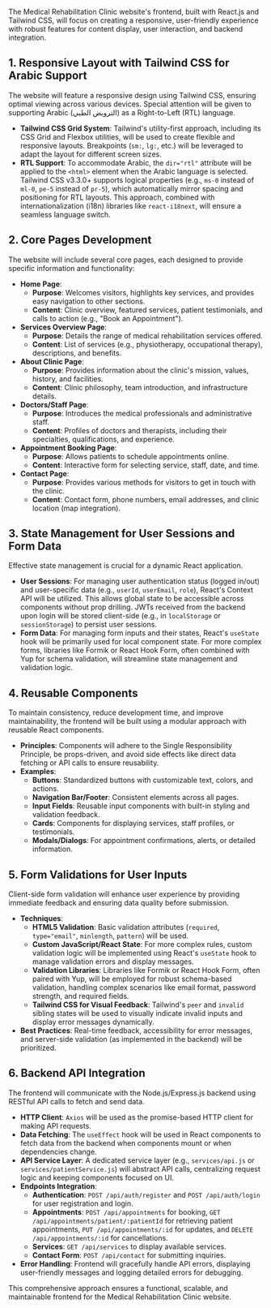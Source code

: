 The Medical Rehabilitation Clinic website's frontend, built with React.js and Tailwind CSS, will focus on creating a responsive, user-friendly experience with robust features for content display, user interaction, and backend integration.

## 1. Responsive Layout with Tailwind CSS for Arabic Support

The website will feature a responsive design using Tailwind CSS, ensuring optimal viewing across various devices. Special attention will be given to supporting Arabic (الترويض الطبي) as a Right-to-Left (RTL) language.

*   **Tailwind CSS Grid System**: Tailwind's utility-first approach, including its CSS Grid and Flexbox utilities, will be used to create flexible and responsive layouts. Breakpoints (`sm:`, `lg:`, etc.) will be leveraged to adapt the layout for different screen sizes.
*   **RTL Support**: To accommodate Arabic, the `dir="rtl"` attribute will be applied to the `<html>` element when the Arabic language is selected. Tailwind CSS v3.3.0+ supports logical properties (e.g., `ms-0` instead of `ml-0`, `pe-5` instead of `pr-5`), which automatically mirror spacing and positioning for RTL layouts. This approach, combined with internationalization (i18n) libraries like `react-i18next`, will ensure a seamless language switch.

## 2. Core Pages Development

The website will include several core pages, each designed to provide specific information and functionality:

*   **Home Page**:
    *   **Purpose**: Welcomes visitors, highlights key services, and provides easy navigation to other sections.
    *   **Content**: Clinic overview, featured services, patient testimonials, and calls to action (e.g., "Book an Appointment").
*   **Services Overview Page**:
    *   **Purpose**: Details the range of medical rehabilitation services offered.
    *   **Content**: List of services (e.g., physiotherapy, occupational therapy), descriptions, and benefits.
*   **About Clinic Page**:
    *   **Purpose**: Provides information about the clinic's mission, values, history, and facilities.
    *   **Content**: Clinic philosophy, team introduction, and infrastructure details.
*   **Doctors/Staff Page**:
    *   **Purpose**: Introduces the medical professionals and administrative staff.
    *   **Content**: Profiles of doctors and therapists, including their specialties, qualifications, and experience.
*   **Appointment Booking Page**:
    *   **Purpose**: Allows patients to schedule appointments online.
    *   **Content**: Interactive form for selecting service, staff, date, and time.
*   **Contact Page**:
    *   **Purpose**: Provides various methods for visitors to get in touch with the clinic.
    *   **Content**: Contact form, phone numbers, email addresses, and clinic location (map integration).

## 3. State Management for User Sessions and Form Data

Effective state management is crucial for a dynamic React application.

*   **User Sessions**: For managing user authentication status (logged in/out) and user-specific data (e.g., `userId`, `userEmail`, `role`), React's Context API will be utilized. This allows global state to be accessible across components without prop drilling. JWTs received from the backend upon login will be stored client-side (e.g., in `localStorage` or `sessionStorage`) to persist user sessions.
*   **Form Data**: For managing form inputs and their states, React's `useState` hook will be primarily used for local component state. For more complex forms, libraries like Formik or React Hook Form, often combined with Yup for schema validation, will streamline state management and validation logic.

## 4. Reusable Components

To maintain consistency, reduce development time, and improve maintainability, the frontend will be built using a modular approach with reusable React components.

*   **Principles**: Components will adhere to the Single Responsibility Principle, be props-driven, and avoid side effects like direct data fetching or API calls to ensure reusability.
*   **Examples**:
    *   **Buttons**: Standardized buttons with customizable text, colors, and actions.
    *   **Navigation Bar/Footer**: Consistent elements across all pages.
    *   **Input Fields**: Reusable input components with built-in styling and validation feedback.
    *   **Cards**: Components for displaying services, staff profiles, or testimonials.
    *   **Modals/Dialogs**: For appointment confirmations, alerts, or detailed information.

## 5. Form Validations for User Inputs

Client-side form validation will enhance user experience by providing immediate feedback and ensuring data quality before submission.

*   **Techniques**:
    *   **HTML5 Validation**: Basic validation attributes (`required`, `type="email"`, `minlength`, `pattern`) will be used.
    *   **Custom JavaScript/React State**: For more complex rules, custom validation logic will be implemented using React's `useState` hook to manage validation errors and display messages.
    *   **Validation Libraries**: Libraries like Formik or React Hook Form, often paired with Yup, will be employed for robust schema-based validation, handling complex scenarios like email format, password strength, and required fields.
    *   **Tailwind CSS for Visual Feedback**: Tailwind's `peer` and `invalid` sibling states will be used to visually indicate invalid inputs and display error messages dynamically.
*   **Best Practices**: Real-time feedback, accessibility for error messages, and server-side validation (as implemented in the backend) will be prioritized.

## 6. Backend API Integration

The frontend will communicate with the Node.js/Express.js backend using RESTful API calls to fetch and send data.

*   **HTTP Client**: `Axios` will be used as the promise-based HTTP client for making API requests.
*   **Data Fetching**: The `useEffect` hook will be used in React components to fetch data from the backend when components mount or when dependencies change.
*   **API Service Layer**: A dedicated service layer (e.g., `services/api.js` or `services/patientService.js`) will abstract API calls, centralizing request logic and keeping components focused on UI.
*   **Endpoints Integration**:
    *   **Authentication**: `POST /api/auth/register` and `POST /api/auth/login` for user registration and login.
    *   **Appointments**: `POST /api/appointments` for booking, `GET /api/appointments/patient/:patientId` for retrieving patient appointments, `PUT /api/appointments/:id` for updates, and `DELETE /api/appointments/:id` for cancellations.
    *   **Services**: `GET /api/services` to display available services.
    *   **Contact Form**: `POST /api/contact` for submitting inquiries.
*   **Error Handling**: Frontend will gracefully handle API errors, displaying user-friendly messages and logging detailed errors for debugging.

This comprehensive approach ensures a functional, scalable, and maintainable frontend for the Medical Rehabilitation Clinic website.